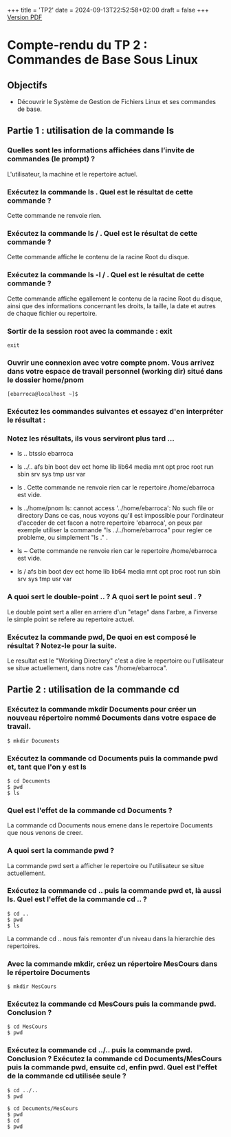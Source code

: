 +++
title = 'TP2'
date = 2024-09-13T22:52:58+02:00
draft = false
+++
<a href="" download>Version PDF</a>

# Compte-rendu du TP 2 : Commandes de Base Sous Linux

## Objectifs

- Découvrir le Système de Gestion de Fichiers Linux et ses  commandes de base.

## Partie 1 : utilisation de la commande ls

### Quelles sont les informations affichées dans l’invite de commandes (le prompt) ?

L'utilisateur, la machine et le repertoire actuel.

### Exécutez la commande ls . Quel est le résultat de cette commande ?

Cette commande ne renvoie rien.

### Exécutez la commande ls /  . Quel est le résultat de cette commande ?

Cette commande affiche le contenu de la racine Root du disque. 

### Exécutez la commande ls -l / . Quel est le résultat de cette commande ?

Cette commande affiche egallement le contenu de la racine Root du disque, ainsi que des informations concernant les droits, la taille, la date et autres de chaque fichier ou repertoire.

### Sortir de la session root avec la commande : exit

```
exit
```

### Ouvrir une connexion avec votre compte pnom. Vous arrivez dans votre espace de travail personnel (working dir) situé dans le dossier home/pnom
```
[ebarroca@localhost ~]$
```

### Exécutez les commandes suivantes et essayez d'en interpréter le résultat : 
### Notez les résultats, ils vous serviront plus tard …

- ls .. 
btssio ebarroca

- ls ../..
afs bin boot dev ect home lib lib64 media mnt opt proc root run sbin srv sys tmp usr var

- ls .
Cette commande ne renvoie rien car le repertoire /home/ebarroca est vide.

- ls ../home/pnom
ls: cannot access '../home/ebarroca': No such file or directory
Dans ce cas, nous voyons qu'il est impossible pour l'ordinateur d'acceder de cet facon a notre repertoire 'ebarroca', on peux par exemple utiliser la commande "ls ../../home/ebarroca" pour regler ce probleme, ou simplement "ls ." .

- ls ~
Cette commande ne renvoie rien car le repertoire /home/ebarroca est vide.

- ls /
afs bin boot dev ect home lib lib64 media mnt opt proc root run sbin srv sys tmp usr var

### A quoi sert le double-point .. ? 	A quoi sert le point seul . ?

Le double point sert a aller en arriere d'un "etage" dans l'arbre, a l'inverse le simple point se refere au repertoire actuel. 

### Exécutez la commande pwd, De quoi en est composé le résultat ? Notez-le pour la suite.

Le resultat est le "Working Directory" c'est a dire le repertoire ou l'utilisateur se situe actuellement, dans notre cas "/home/ebarroca".

## Partie 2 : utilisation de la commande cd

### Exécutez la commande mkdir Documents pour créer un nouveau répertoire nommé Documents  dans votre espace de travail.
```
$ mkdir Documents
```

### Exécutez la commande cd Documents puis la commande pwd et, tant que l'on y est ls
```
$ cd Documents
$ pwd
$ ls
```

### Quel est l'effet de la commande  cd Documents ?

La commande cd Documents nous emene dans le repertoire Documents que nous venons de creer. 

### A quoi sert la commande pwd ?

La commande pwd sert a afficher le repertoire ou l'utilisateur se situe actuellement.

### Exécutez la commande cd .. puis la commande pwd et, là aussi ls. Quel est l'effet de la commande cd .. ?
```
$ cd ..
$ pwd
$ ls
```

La commande cd .. nous fais remonter d'un niveau dans la hierarchie des repertoires.

### Avec la commande mkdir, créez un répertoire MesCours dans le répertoire Documents
```
$ mkdir MesCours
```

### Exécutez la commande cd MesCours puis la commande pwd. Conclusion ?
```
$ cd MesCours
$ pwd
```


### Exécutez la commande cd ../.. puis la commande pwd. Conclusion ? Exécutez la commande cd  Documents/MesCours puis la commande pwd, ensuite cd, enfin pwd. Quel est l'effet de la commande cd utilisée seule ?
```
$ cd ../..
$ pwd
```

```
$ cd Documents/MesCours
$ pwd
$ cd
$ pwd
```
